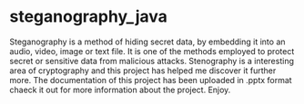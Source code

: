 # steganography_java
Steganography is a method of hiding secret data, by embedding it into an audio, video, image or text file. It is one of the methods employed to protect secret or sensitive data from malicious attacks. Stenography is a interesting area of cryptography and this project has helped me discover it further more. 
The documentation of this project has been uploaded in .pptx format chaeck it out for more information about the project. Enjoy.
